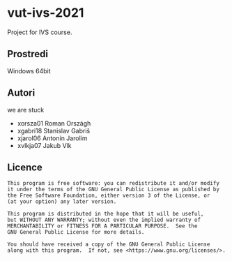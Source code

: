 # vut-ivs-2021
Project for IVS course.

Prostredi
---------

Windows 64bit

Autori
------

we are stuck
- xorsza01 Roman Országh 
- xgabri18 Stanislav Gabriš 
- xjarol06 Antonín Jarolím 
- xvlkja07 Jakub Vlk 

Licence
-------

```
This program is free software: you can redistribute it and/or modify
it under the terms of the GNU General Public License as published by
the Free Software Foundation, either version 3 of the License, or
(at your option) any later version.

This program is distributed in the hope that it will be useful,
but WITHOUT ANY WARRANTY; without even the implied warranty of
MERCHANTABILITY or FITNESS FOR A PARTICULAR PURPOSE.  See the
GNU General Public License for more details.

You should have received a copy of the GNU General Public License
along with this program.  If not, see <https://www.gnu.org/licenses/>.
```
